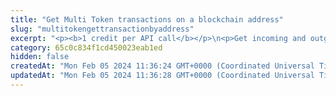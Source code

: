 ```yaml
---
title: "Get Multi Token transactions on a blockchain address"
slug: "multitokengettransactionbyaddress"
excerpt: "<p><b>1 credit per API call</b></p>\n<p>Get incoming and outgoing Multi Token transactions on a blockchain address.</p>\n<p>This API is supported for the following blockchains:</p>\n<ul>\n<li>Celo</li>\n<li>Ethereum</li>\n<li>Polygon</li>\n</ul>"
category: 65c0c834f1cd450023eab1ed
hidden: false
createdAt: "Mon Feb 05 2024 11:36:24 GMT+0000 (Coordinated Universal Time)"
updatedAt: "Mon Feb 05 2024 11:36:28 GMT+0000 (Coordinated Universal Time)"
---
```


